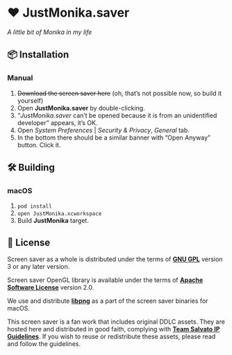 # ❤️ JustMonika.saver

_A little bit of Monika in my life_

## 📦 Installation

### Manual

1. ~~Download the screen saver here~~ (oh, that’s not possible now, so build it yourself)
2. Open **JustMonika.saver** by double-clicking.
3. “_JustMonika.saver_ can’t be opened because it is from an unidentified developer” appears, it’s OK.
4. Open _System Preferences_ | _Security & Privacy_, _General_ tab.
5. In the bottom there should be a similar banner with “Open Anyway” button. Click it.

## 🛠 Building

### macOS

1. `pod install`
2. `open JustMonika.xcworkspace`
3. Build **JustMonika** target.

## 📄 License

Screen saver as a whole is distributed under the terms of [**GNU GPL**](LICENSE) version 3 or any later version.

Screen saver OpenGL library is available under the terms of [**Apache Software License**](JustMonikaGL/LICENSE) version 2.0.

We use and distribute [**libpng**](http://www.libpng.org/pub/png/libpng.html) as a part of the screen saver binaries for macOS.

This screen saver is a fan work that includes original DDLC assets.
They are hosted here and distributed in good faith,
complying with [**Team Salvato IP Guidelines**](http://teamsalvato.com/ip-guidelines/).
If you wish to reuse or redistribute these assets, please read and follow the guidelines.
